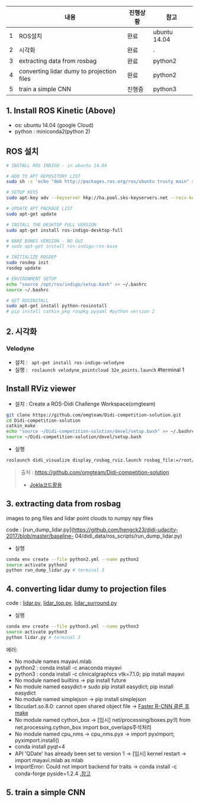 ||내용|진행상황|참고|
|-|-|-|-|
|1|ROS설치|완료|ubuntu 14.04|
|2|시각화|완료|.|
|3|extracting data from rosbag|완료|python2|
|4|converting lidar dumy to projection files|완료|python2|
|5|train a simple CNN|진행중|python3|

## 1. Install ROS Kinetic (Above)

- os: ubuntu 14.04 (google Cloud)
- python : miniconda2(python 2)

## ROS 설치 
```bash 
# INSTALL ROS INDIGO - in ubuntu 14.04

# ADD TO APT REPOSITORY LIST
sudo sh -c 'echo "deb http://packages.ros.org/ros/ubuntu trusty main" > /etc/apt/sources.list.d/ros-latest.list'

# SETUP KEYS 
sudo apt-key adv --keyserver hkp://ha.pool.sks-keyservers.net --recv-key 421C365BD9FF1F717815A3895523BAEEB01FA116

# UPDATE APT PACKAGE LIST
sudo apt-get update

# INSTALL THE DESKTOP FULL VERSION
sudo apt-get install ros-indigo-desktop-full

# BARE BONES VERSION - NO GUI 
# sudo apt-get install ros-indigo-ros-base

# INITIALIZE ROSDEP
sudo rosdep init
rosdep update

# ENVIRONMENT SETUP
echo "source /opt/ros/indigo/setup.bash" >> ~/.bashrc
source ~/.bashrc

# GET ROSINSTALL
sudo apt-get install python-rosinstall
# pip install catkin_pkg rospkg pyyaml #python version 2
```
## 2. 시각화 
### Velodyne 
- 설치 : ` apt-get install ros-indigo-velodyne`
- 실행 : ` roslaunch velodyne_pointcloud 32e_points.launch` #terminal 1

## Install RViz viewer
- 설치 : Create a ROS-Didi Challenge Workspace(omgteam)

```bash
git clone https://github.com/omgteam/Didi-competition-solution.git
cd Didi-competition-solution
catkin_make
echo "source ~/Didi-competition-solution/devel/setup.bash" >> ~/.bashrc
source ~/Didi-competition-solution/devel/setup.bash
```
- 실행
```bash
roslaunch didi_visualize display_rosbag_rviz.launch rosbag_file:=/root/data/15.bag #terminal 2
```
> 출처 : https://github.com/omgteam/Didi-competition-solution
> - [Jokla코드활용](https://github.com/jokla/didi_challenge_ros)

## 3. extracting data from rosbag
images to png files and lidar point clouds to numpy npy files

code : [run_dump_lidar.py](https://github.com/hengck23/didi-udacity-2017/blob/master/baseline-
04/didi_data/ros_scripts/run_dump_lidar.py)

- 실행 
```bash 
conda env create --file python2.yml --name python2
source activate python2
python run_dump_lidar.py # terminal 3
```


## 4. converting lidar dumy to projection files

code : [lidar.py](https://github.com/hengck23/didi-udacity-2017/blob/master/baseline-04/didi_data/lidar.py),  [lidar_top.py](https://github.com/hengck23/didi-udacity-2017/blob/master/baseline-04/didi_data/lidar_top.py), [lidar_surround.py](https://github.com/hengck23/didi-udacity-2017/blob/master/baseline-04/didi_data/lidar_surround.py)

- 실행 
```bash 
conda env create --file python3.yml --name python3
source activate python3
python lidar.py # terminal 3
```


에러: 
- No module names mayavi.mlab
 - python2 : conda install -c anaconda mayavi 
 - python3 : conda install -c clinicalgraphics vtk=7.1.0; pip install mayavi 
- No module named builtins -> pip install future
- No module named easydict-> sudo pip install easydict; pip install easydict 
- No module named simplejson -> pip install simplejson
- libcudart.so.8.0: cannot open shared object file -> [Faster R-CNN 클론 후 make](https://github.com/smallcorgi/Faster-RCNN_TF#installation-sufficient-for-the-demo)
- No module named cython_box -> [임시] net/processing/boxes.py의 from net.processing.cython_box import box_overlaps주석처리 
- No module named cpu_nms -> cpu_nms.pyx -> import pyximport; pyximport.install()
- conda install pyqt=4
- API 'QDate' has already been set to version 1 -> [임시] kernel restart -> import mayavi.mlab as mlab
- ImportError: Could not import backend for traits -> conda install -c conda-forge pyside=1.2.4 ,[참고](https://github.com/enthought/mayavi/issues/483)

## 5. train a simple CNN
